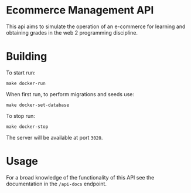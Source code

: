 # Ecommerce Management API

This api aims to simulate the operation of an e-commerce for learning and obtaining grades in the web 2 programming discipline.
# Building

To start run: 

```
make docker-run
```
When first run, to perform migrations and seeds use: 

```
make docker-set-database
```
To stop run:
```
make docker-stop
```
The server will be available at port `3020`.

# Usage

For a broad knowledge of the functionality of this API see the documentation in the `/api-docs` endpoint.
